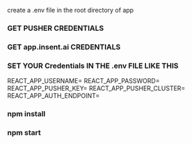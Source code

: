 create a .env file in the root directory of app

### GET PUSHER CREDENTIALS ### 
### GET app.insent.ai CREDENTIALS ###

### SET YOUR Credentials IN THE .env FILE  LIKE THIS ###
REACT_APP_USERNAME=
REACT_APP_PASSWORD=
REACT_APP_PUSHER_KEY=
REACT_APP_PUSHER_CLUSTER=
REACT_APP_AUTH_ENDPOINT=

### npm install ###

### npm start ###

